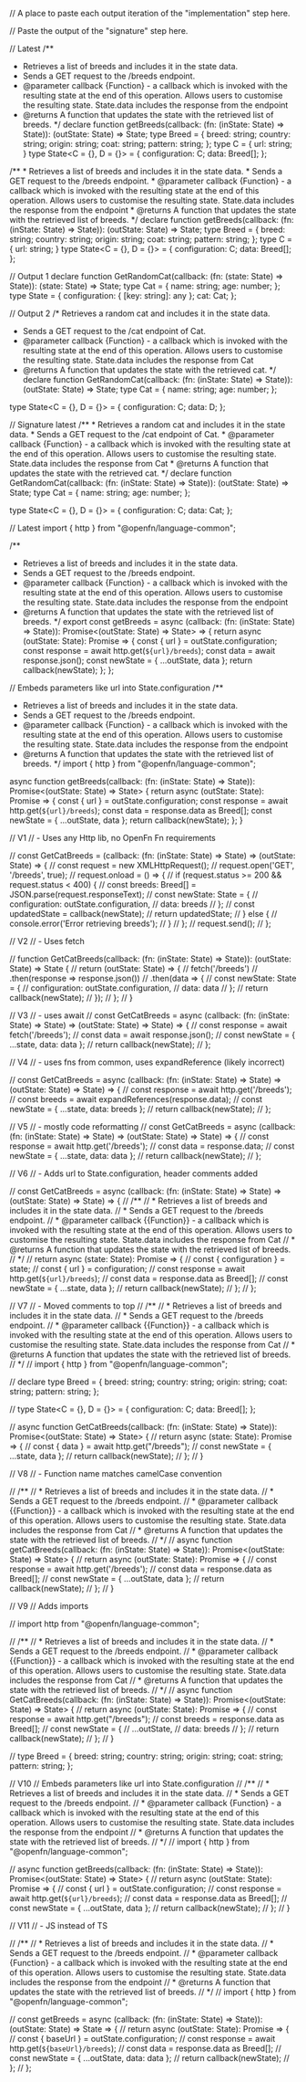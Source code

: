 // A place to paste each output iteration of the "implementation" step here.

// Paste the output of the "signature" step here.

// Latest
/**
   * Retrieves a list of breeds and includes it in the state data.
   * Sends a GET request to the /breeds endpoint.
   * @parameter callback {Function} - a callback which is invoked with the resulting state at the end of this operation. Allows users to customise the resulting state. State.data includes the response from the endpoint
   * @returns A function that updates the state with the retrieved list of breeds.
   */
declare function getBreeds(callback: (fn: (inState: State) => State)): (outState: State) => State;
type Breed = { breed: string; country: string; origin: string; coat: string; pattern: string; };
type C = { url: string; }
type State<C = {}, D = {}> = { configuration: C; data: Breed[]; };



/**
    * Retrieves a list of breeds and includes it in the state data.
    * Sends a GET request to the /breeds endpoint.
    * @parameter callback {Function} - a callback which is invoked with the resulting state at the end of this operation. Allows users to customise the resulting state. State.data includes the response from the endpoint
    * @returns A function that updates the state with the retrieved list of breeds.
    */
declare function getBreeds(callback: (fn: (inState: State) => State)): (outState: State) => State;
type Breed = { breed: string; country: string; origin: string; coat: string; pattern: string; };
type C = { url: string; }
type State<C = {}, D = {}> = { configuration: C; data: Breed[]; };



// Output 1
declare function GetRandomCat(callback: (fn: (state: State) => State)): (state: State) => State;
type Cat = { name: string; age: number; };
type State = { configuration: { [key: string]: any }; cat: Cat; };

// Output 2
/* Retrieves a random cat and includes it in the state data.
* Sends a GET request to the /cat endpoint of Cat.
* @parameter callback {Function} - a callback which is invoked with the resulting state at the end of this operation. Allows users to customise the resulting state. State.data includes the response from Cat
* @returns A function that updates the state with the retrieved cat.
*/
declare function GetRandomCat(callback: (fn: (inState: State) => State)): (outState: State) => State;
type Cat = { name: string; age: number; };

type State<C = {}, D = {}> = { configuration: C; data: D; };


// Signature latest
/**
    * Retrieves a random cat and includes it in the state data.
    * Sends a GET request to the /cat endpoint of Cat.
    * @parameter callback {Function} - a callback which is invoked with the resulting state at the end of this operation. Allows users to customise the resulting state. State.data includes the response from Cat
    * @returns A function that updates the state with the retrieved cat.
    */
declare function GetRandomCat(callback: (fn: (inState: State) => State)): (outState: State) => State;
type Cat = { name: string; age: number; };

type State<C = {}, D = {}> = { configuration: C; data: Cat; };





// Latest
import { http } from "@openfn/language-common";

/**
 * Retrieves a list of breeds and includes it in the state data.
 * Sends a GET request to the /breeds endpoint.
 * @parameter callback {Function} - a callback which is invoked with the resulting state at the end of this operation. Allows users to customise the resulting state. State.data includes the response from the endpoint
 * @returns A function that updates the state with the retrieved list of breeds.
 */
export const getBreeds = async (callback: (fn: (inState: State) => State)): Promise<(outState: State) => State> => {
    return async (outState: State): Promise<State> => {
        const { url } = outState.configuration;
        const response = await http.get(`${url}/breeds`);
        const data = await response.json();
        const newState = { ...outState, data };
        return callback(newState);
    };
};


// Embeds parameters like url into State.configuration
/**
 * Retrieves a list of breeds and includes it in the state data.
 * Sends a GET request to the /breeds endpoint.
 * @parameter callback {Function} - a callback which is invoked with the resulting state at the end of this operation. Allows users to customise the resulting state. State.data includes the response from the endpoint
 * @returns A function that updates the state with the retrieved list of breeds.
 */
import { http } from "@openfn/language-common";

async function getBreeds(callback: (fn: (inState: State) => State)): Promise<(outState: State) => State> {
    return async (outState: State): Promise<State> => {
        const { url } = outState.configuration;
        const response = await http.get(`${url}/breeds`);
        const data = response.data as Breed[];
        const newState = { ...outState, data };
        return callback(newState);
    };
}

// V1
// - Uses any Http lib, no OpenFn Fn requirements

// const GetCatBreeds = (callback: (fn: (inState: State) => State) => (outState: State) => {
//     const request = new XMLHttpRequest();
//     request.open('GET', '/breeds', true);
//     request.onload = () => {
//         if (request.status >= 200 && request.status < 400) {
//             const breeds: Breed[] = JSON.parse(request.responseText);
//             const newState: State = {
//                 configuration: outState.configuration,
//                 data: breeds
//             };
//             const updatedState = callback(newState);
//             return updatedState;
//         } else {
//             console.error('Error retrieving breeds');
//         }
//     };
//     request.send();
// };


// V2
// - Uses fetch

// function GetCatBreeds(callback: (fn: (inState: State) => State)): (outState: State) => State {
//     return (outState: State) => {
//         fetch('/breeds')
//             .then(response => response.json())
//             .then(data => {
//                 const newState: State = {
//                     configuration: outState.configuration,
//                     data: data
//                 };
//                 return callback(newState);
//             });
//     };
// }


// V3
// - uses await
// const GetCatBreeds = async (callback: (fn: (inState: State) => State) => (outState: State) => State) => {
//     const response = await fetch('/breeds');
//     const data = await response.json();
//     const newState = { ...state, data: data };
//     return callback(newState);
// };


// V4
// - uses fns from common, uses expandReference (likely incorrect)

// const GetCatBreeds = async (callback: (fn: (inState: State) => State) => (outState: State) => State) => {
//     const response = await http.get('/breeds');
//     const breeds = await expandReferences(response.data);
//     const newState = { ...state, data: breeds };
//     return callback(newState);
//   };


// V5
// - mostly code reformatting
// const GetCatBreeds = async (callback: (fn: (inState: State) => State) => (outState: State) => State) => {
//     const response = await http.get('/breeds');
//     const data = response.data;
//     const newState = { ...state, data: data };
//     return callback(newState);
//   };

// V6 
// - Adds url to State.configuration, header comments added

// const GetCatBreeds = async (callback: (fn: (inState: State) => State) => (outState: State) => State) => {
//     /**
//      * Retrieves a list of breeds and includes it in the state data.
//      * Sends a GET request to the /breeds endpoint.
//      * @parameter callback {{Function}} - a callback which is invoked with the resulting state at the end of this operation. Allows users to customise the resulting state. State.data includes the response from Cat
//      * @returns A function that updates the state with the retrieved list of breeds.
//      */
//     return async (state: State): Promise<State> => {
//       const { configuration } = state;
//       const { url } = configuration;
//       const response = await http.get(`${url}/breeds`);
//       const data = response.data as Breed[];
//       const newState = { ...state, data };
//       return callback(newState);
//     };
//   };


// V7
// - Moved comments to top
// /**
// * Retrieves a list of breeds and includes it in the state data.
// * Sends a GET request to the /breeds endpoint.
// * @parameter callback {{Function}} - a callback which is invoked with the resulting state at the end of this operation. Allows users to customise the resulting state. State.data includes the response from Cat
// * @returns A function that updates the state with the retrieved list of breeds.
// */
// import { http } from "@openfn/language-common";

// declare type Breed = { breed: string; country: string; origin: string; coat: string; pattern: string; };

// type State<C = {}, D = {}> = { configuration: C; data: Breed[]; };

// async function GetCatBreeds(callback: (fn: (inState: State) => State)): Promise<(outState: State) => State> {
//   return async (state: State): Promise<State> => {
//     const { data } = await http.get("/breeds");
//     const newState = { ...state, data };
//     return callback(newState);
//   };
// }

// V8
// - Function name matches camelCase convention

// /**
// * Retrieves a list of breeds and includes it in the state data.
// * Sends a GET request to the /breeds endpoint.
// * @parameter callback {{Function}} - a callback which is invoked with the resulting state at the end of this operation. Allows users to customise the resulting state. State.data includes the response from Cat
// * @returns A function that updates the state with the retrieved list of breeds.
// */
// async function getCatBreeds(callback: (fn: (inState: State) => State)): Promise<(outState: State) => State> {
//     return async (outState: State): Promise<State> => {
//       const response = await http.get('/breeds');
//       const data = response.data as Breed[];
//       const newState = { ...outState, data };
//       return callback(newState);
//     };
//   }


// V9
// Adds imports

// import http from "@openfn/language-common";

// /**
//  * Retrieves a list of breeds and includes it in the state data.
//  * Sends a GET request to the /breeds endpoint.
//  * @parameter callback {{Function}} - a callback which is invoked with the resulting state at the end of this operation. Allows users to customise the resulting state. State.data includes the response from Cat
//  * @returns A function that updates the state with the retrieved list of breeds.
//  */
// async function GetCatBreeds(callback: (fn: (inState: State) => State)): Promise<(outState: State) => State> {
//   return async (outState: State): Promise<State> => {
//     const response = await http.get("/breeds");
//     const breeds = response.data as Breed[];
//     const newState = {
//       ...outState,
//       data: breeds
//     };
//     return callback(newState);
//   };
// }

// type Breed = { breed: string; country: string; origin: string; coat: string; pattern: string; };


// V10
// Embeds parameters like url into State.configuration
// /**
//  * Retrieves a list of breeds and includes it in the state data.
//  * Sends a GET request to the /breeds endpoint.
//  * @parameter callback {Function} - a callback which is invoked with the resulting state at the end of this operation. Allows users to customise the resulting state. State.data includes the response from the endpoint
//  * @returns A function that updates the state with the retrieved list of breeds.
//  */
// import { http } from "@openfn/language-common";

// async function getBreeds(callback: (fn: (inState: State) => State)): Promise<(outState: State) => State> {
//   return async (outState: State): Promise<State> => {
//     const { url } = outState.configuration;
//     const response = await http.get(`${url}/breeds`);
//     const data = response.data as Breed[];
//     const newState = { ...outState, data };
//     return callback(newState);
//   };
// }


// V11
// - JS instead of TS

// /**
//  * Retrieves a list of breeds and includes it in the state data.
//  * Sends a GET request to the /breeds endpoint.
//  * @parameter callback {Function} - a callback which is invoked with the resulting state at the end of this operation. Allows users to customise the resulting state. State.data includes the response from the endpoint
//  * @returns A function that updates the state with the retrieved list of breeds.
//  */
// import { http } from "@openfn/language-common";

// const getBreeds = async (callback: (fn: (inState: State) => State)): (outState: State) => State => {
//   return async (outState: State): Promise<State> => {
//     const { baseUrl } = outState.configuration;
//     const response = await http.get(`${baseUrl}/breeds`);
//     const data = response.data as Breed[];
//     const newState = { ...outState, data: data };
//     return callback(newState);
//   };
// };
